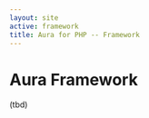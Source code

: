 ```yaml
---
layout: site
active: framework
title: Aura for PHP -- Framework
---
```


Aura Framework
==============

(tbd)

